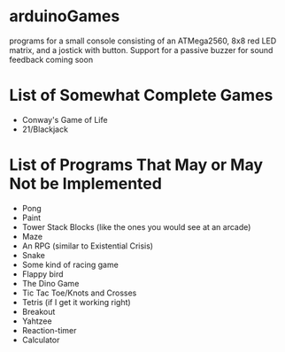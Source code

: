 # arduinoGames
programs for a small console consisting of an ATMega2560, 8x8 red LED matrix, and a jostick with button. Support for a passive buzzer for sound feedback coming soon

# List of Somewhat Complete Games
 * Conway's Game of Life
 * 21/Blackjack

# List of Programs That May or May Not be Implemented
 * Pong
 * Paint
 * Tower Stack Blocks (like the ones you would see at an arcade)
 * Maze
 * An RPG (similar to Existential Crisis)
 * Snake
 * Some kind of racing game
 * Flappy bird
 * The Dino Game
 * Tic Tac Toe/Knots and Crosses
 * Tetris (if I get it working right)
 * Breakout
 * Yahtzee
 * Reaction-timer
 * Calculator
